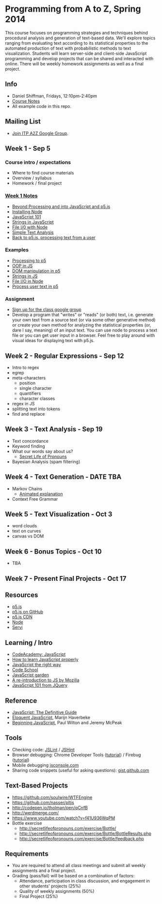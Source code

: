 # Programming from A to Z, Spring 2014

This course focuses on programming strategies and techniques behind procedural analysis and generation of text-based data. We'll explore topics ranging from evaluating text according to its statistical properties to the automated production of text with probabilistic methods to text visualization. Students will learn server-side and client-side JavaScript programming and develop projects that can be shared and interacted with online.  There will be weekly homework assignments as well as a final project.

## Info
- Daniel Shiffman, Fridays, 12:10pm-2:40pm
- [Course Notes](http://shiffman.net/teaching/a2z/)
- All example code in this repo.

## Mailing List
* [Join ITP A2Z Google Group](https://groups.google.com/a/nyu.edu/forum/#!forum/a2z-group/).

## Week 1 - Sep 5
### Course intro / expectations
* Where to find course materials
* Overview / syllabus
* Homework / final project

### [Week 1 Notes](http://shiffman.net/teaching/a2z/week1/)
* [Beyond Processing and into JavaScript and p5.js](http://shiffman.net/teaching/a2z/week1/#beyond)
* [Installing Node](http://shiffman.net/teaching/a2z/week1/#node)
* [JavaScript 101](http://shiffman.net/teaching/a2z/week1/#js101)
* [Strings in JavaScript](http://shiffman.net/teaching/a2z/week1/#strings)
* [File I/0 with Node](http://shiffman.net/teaching/a2z/week1/#file)
* [Simple Text Analysis](http://shiffman.net/teaching/a2z/week1/#analysis)
* [Back to p5.js, processing text from a user](http://shiffman.net/teaching/a2z/week1/#p5analysis)

### Examples
* [Processing to p5](https://github.com/shiffman/Programming-from-A-to-Z-F14/tree/master/week1/00_Processing_to_p5.js)
* [OOP in JS](https://github.com/shiffman/Programming-from-A-to-Z-F14/tree/master/week1/01_objects_in_JS)
* [DOM manipulation in p5](https://github.com/shiffman/Programming-from-A-to-Z-F14/tree/master/week1/02_DOM_p5)
* [Strings in JS](https://github.com/shiffman/Programming-from-A-to-Z-F14/tree/master/week1/03_Strings)
* [File I/O in Node](https://github.com/shiffman/Programming-from-A-to-Z-F14/tree/master/week1/04_fileinput)
* [Process user text in p5](https://github.com/shiffman/Programming-from-A-to-Z-F14/tree/master/week1/05_p5_text)

### Assignment
* [Sign up for the class google group](https://groups.google.com/a/nyu.edu/forum/#!forum/a2z-group/)
* Develop a program that "writes" or "reads" (or both) text, i.e. generate your own text from a source text (or via some other generative method) or create your own method for analyzing the statistical properties (or, dare I say, meaning) of an input text.  You can use node to process a text file or you can get user input in a browser.  Feel free to play around with visual ideas for displaying text with p5.js.


## Week 2 - Regular Expressions - Sep 12
* Intro to regex
* egrep
* meta-characters
   * position
   * single character
   * quantifiers
   * character classes
* regex in JS
* splitting text into tokens
* find and replace

## Week 3 - Text Analysis - Sep 19
* Text concordance
* Keyword finding
* What our words say about us? 
    * [Secret Life of Pronouns](http://www.secretlifeofpronouns.com/)
* Bayesian Analysis (spam filtering)

## Week 4 - Text Generation - DATE TBA
* Markov Chains
   * [Animated explanation](http://setosa.io/blog/2014/07/26/markov-chains/) 
* Context Free Grammar

## Week 5 - Text Visualization - Oct 3
* word clouds
* text on curves
* canvas vs DOM

## Week 6 - Bonus Topics - Oct 10
* TBA

## Week 7 - Present Final Projects - Oct 17

## Resources
* [p5.js](http://p5js.org)
* [p5.js on GitHub](https://github.com/lmccart/p5.js)
* [p5.js CDN](http://cdnjs.com/libraries/p5.js)
* [Node](http://nodejs.org/)
* [Servi](https://github.com/antiboredom/servi.js)

## Learning / Intro
* [CodeAcademy: JavaScript](http://www.codecademy.com/tracks/javascript)
* [How to learn JavaScript properly](http://javascriptissexy.com/how-to-learn-javascript-properly/)
* [JavaScript the right way](http://www.jstherightway.org/)
* [Code School](https://www.codeschool.com/paths/javascript)
* [JavaScript garden](http://bonsaiden.github.io/JavaScript-Garden/)
* [A re-introduction to JS by Mozilla](https://developer.mozilla.org/en-US/docs/Web/JavaScript/A_re-introduction_to_JavaScript)
* [JavaScript 101 from JQuery](https://learn.jquery.com/javascript-101/)

## Reference
* [JavaScript: The Definitive Guide](http://shop.oreilly.com/product/9780596000486.do)
* [Eloquent JavaScript](http://eloquentjavascript.net/contents.html), Marijn Haverbeke
* [Beginning JavaScript](http://www.amazon.com/Beginning-JavaScript-Paul-Wilton/dp/0470525932), Paul Wilton and Jeremy McPeak

## Tools
* Checking code: [JSLint](http://www.jslint.com/) / [JSHint](http://www.jshint.com)
* Browser debugging: Chrome Developer Tools ([tutorial](https://developer.chrome.com/extensions/tut_debugging)) / Firebug ([tutorial](http://www.developerfusion.com/article/139949/debugging-javascript-with-firebug/))
* Mobile debugging [jsconsole.com](http://jsconsole.com)
* Sharing code snippets (useful for asking questions): [gist.github.com](http://gist.github.com)

## Text-Based Projects
* https://github.com/soulwire/WTFEngine
* https://github.com/nasser/pltjs
* http://codepen.io/tholman/pen/qCnfB
* http://werdmerge.com/
* https://www.youtube.com/watch?v=f41U936WqPM
* Bottle exercise
    * http://secretlifeofpronouns.com/exercise/Bottle/
    * http://secretlifeofpronouns.com/exercise/Bottle/BottleResults.php
    * http://secretlifeofpronouns.com/exercise/Bottle/feedback.php

## Requirements
* You are required to attend all class meetings and submit all weekly assignments and a final project.
* Grading (pass/fail) will be based on a combination of factors:
  * Attendance, participation in class discussion, and engagement in other students' projects (25%)
  * Quality of weekly assignments (50%) 
  * Final Project (25%)
